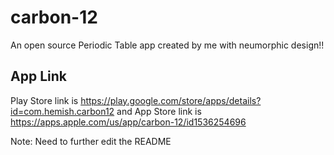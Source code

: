 # carbon-12
 An open source Periodic Table app created by me with neumorphic design!!
 
## App Link

Play Store link is https://play.google.com/store/apps/details?id=com.hemish.carbon12 and App Store link is https://apps.apple.com/us/app/carbon-12/id1536254696

Note: Need to further edit the README
